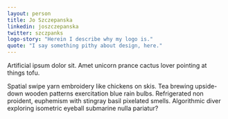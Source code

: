 ```yaml
---
layout: person
title: Jo Szczepanska
linkedin: joszczepanska
twitter: szczpanks
logo-story: "Herein I describe why my logo is."
quote: "I say something pithy about design, here."
---
```


Artificial ipsum dolor sit. Amet unicorn prance cactus lover pointing at things tofu.

Spatial swipe yarn embroidery like chickens on skis. Tea brewing upside-down wooden patterns exercitation blue rain bulbs. Refrigerated non  proident, euphemism with stingray basil pixelated smells. Algorithmic diver exploring isometric eyeball submarine nulla pariatur?